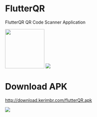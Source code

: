 # FlutterQR

FlutterQR QR Code Scanner Application

<img src="https://i.imgur.com/O2kZSPM.png" width="128"/>

<img src="http://download.kerimbr.com/flutterqr.gif"/>



# Download APK
http://download.kerimbr.com/flutterQR.apk

[![](http://download.kerimbr.com/apk_download.png)](http://download.kerimbr.com/flutterQR.apk)

